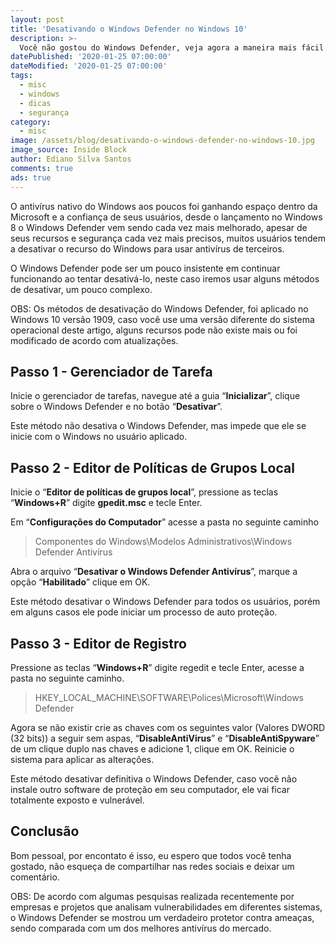 ```yaml
---
layout: post
title: 'Desativando o Windows Defender no Windows 10'
description: >-
  Você não gostou do Windows Defender, veja agora a maneira mais fácil de desativar o próprio antivírus do Windows. (Não recomendado).
datePublished: '2020-01-25 07:00:00'
dateModified: '2020-01-25 07:00:00'
tags:
  - misc
  - windows
  - dicas
  - segurança
category:
  - misc
image: /assets/blog/desativando-o-windows-defender-no-windows-10.jpg
image_source: Inside Block
author: Ediano Silva Santos
comments: true
ads: true
---
```


O antivírus nativo do Windows aos poucos foi ganhando espaço dentro da Microsoft e a confiança de seus usuários, desde o lançamento no Windows 8 o Windows Defender vem sendo cada vez mais melhorado, apesar de seus recursos e segurança cada vez mais precisos, muitos usuários tendem a desativar o recurso do Windows para usar antivírus de terceiros.

O Windows Defender pode ser um pouco insistente em continuar funcionando ao tentar desativá-lo, neste caso iremos usar alguns métodos de desativar, um pouco complexo.

OBS: Os métodos de desativação do Windows Defender, foi aplicado no Windows 10 versão 1909, caso você use uma versão diferente do sistema operacional deste artigo, alguns recursos pode não existe mais ou foi modificado de acordo com atualizações.

## Passo 1 - Gerenciador de Tarefa
Inicie o gerenciador de tarefas, navegue até a guia “**Inicializar**”, clique sobre o Windows Defender e no botão “**Desativar**”.

Este método não desativa o Windows Defender, mas impede que ele se inicie com o Windows no usuário aplicado.

## Passo 2 - Editor de Políticas de Grupos Local
Inicie o “**Editor de políticas de grupos local**”, pressione as teclas “**Windows+R**” digite **gpedit.msc** e tecle Enter.

Em “**Configurações do Computador**” acesse a pasta no seguinte caminho

> Componentes do Windows\Modelos Administrativos\Windows Defender Antivírus

Abra o arquivo “**Desativar o Windows Defender Antivírus**”, marque a opção “**Habilitado**” clique em OK.

Este método desativar o Windows Defender para todos os usuários, porém em alguns casos ele pode iniciar um processo de auto proteção.

## Passo 3 - Editor de Registro
Pressione as teclas “**Windows+R**” digite regedit e tecle Enter, acesse a pasta no seguinte caminho.

> HKEY_LOCAL_MACHINE\SOFTWARE\Polices\Microsoft\Windows Defender

Agora se não existir crie as chaves com os seguintes valor (Valores DWORD (32 bits)) a seguir sem aspas, “**DisableAntiVirus**” e “**DisableAntiSpyware**” de um clique duplo nas chaves e adicione 1, clique em OK. Reinicie o sistema para aplicar as alterações.

Este método desativar definitiva o Windows Defender, caso você não instale outro software de proteção em seu computador, ele vai ficar totalmente exposto e vulnerável.

## Conclusão
Bom pessoal, por encontato é isso, eu espero que todos você tenha gostado, não esqueça de compartilhar nas redes sociais e deixar um comentário.

OBS: De acordo com algumas pesquisas realizada recentemente por empresas e projetos que analisam vulnerabilidades em diferentes sistemas, o Windows Defender se mostrou um verdadeiro protetor contra ameaças, sendo comparada com um dos melhores antivírus do mercado.